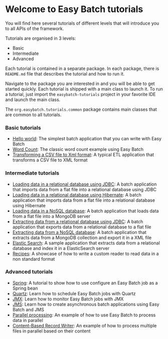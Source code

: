 # Welcome to Easy Batch tutorials

You will find here several tutorials of different levels that will introduce you to all APIs of the framework.

Tutorials are organised in 3 levels:

* Basic
* Intermediate
* Advanced

Each tutorial is contained in a separate package. In each package, there is `README.md` file that describes the tutorial and how to run it.

Navigate to the package you are interested in and you will be able to get started quickly. Each tutorial is shipped with a
main class to launch it. To run a tutorial, just import the `easybatch-tutorials` project in your favorite IDE and launch the main class.

The `org.easybatch.tutorials.common` package contains main classes that are common to all tutorials.

### Basic tutorials

* [Hello world][]: The simplest batch application that you can write with Easy Batch
* [Word Count][]: The classic word count example using Easy Batch
* [Transforming a CSV file to Xml format][]: A typical ETL application that transforms a CSV file to XML format

### Intermediate tutorials

* [Loading data in a relational database using JDBC][]: A batch application that imports data from a flat file into a relational database using JDBC
* [Loading data in a relational database using Hibernate][]: A batch application that imports data from a flat file into a relational database using Hibernate
* [Loading data in a NoSQL database][]: A batch application that loads data from a flat file into a MongoDB server
* [Extracting data from a relational database using JDBC][]: A batch application that exports data from a relational database to a flat file
* [Extracting data from a NoSQL database][]: A batch application that extracts data from a MongoDB collection and export it in a XML file
* [Elastic Search][]: A sample application that extracts data from a relational database and index it in a ElasticSearch server
* [Recipes][]: A showcase of how to write a custom reader to read data in a non standard format

### Advanced tutorials

* [Spring][]: A tutorial to show how to use configure an Easy Batch job as a Spring bean
* [Quartz][]: Learn how to schedule Easy Batch jobs with Quartz
* [JMX][]: Learn how to monitor Easy Batch jobs with JMX
* [JMS][]: Learn how to create asynchronous batch applications using Easy Batch and JMS
* [Parallel processing][]: An example of how to use Easy Batch to process data in parallel
* [Content-Based Record Writer][]: An example of how to process multiple files in parallel based on their content

[Hello world]: https://github.com/EasyBatch/easybatch-tutorials/tree/master/src/main/java/org/easybatch/tutorials/basic/helloworld
[Word Count]: https://github.com/EasyBatch/easybatch-tutorials/tree/master/src/main/java/org/easybatch/tutorials/basic/wordcount
[Transforming a CSV file to Xml format]: https://github.com/EasyBatch/easybatch-tutorials/tree/master/src/main/java/org/easybatch/tutorials/basic/csv2xml

[Loading data in a relational database using JDBC]: https://github.com/EasyBatch/easybatch-tutorials/tree/master/src/main/java/org/easybatch/tutorials/intermediate/jdbc/load
[Loading data in a relational database using Hibernate]: https://github.com/EasyBatch/easybatch-tutorials/tree/master/src/main/java/org/easybatch/tutorials/intermediate/hibernate
[Loading data in a NoSQL database]: https://github.com/EasyBatch/easybatch-tutorials/tree/master/src/main/java/org/easybatch/tutorials/intermediate/mongodb/load
[Extracting data from a relational database using JDBC]: https://github.com/EasyBatch/easybatch-tutorials/tree/master/src/main/java/org/easybatch/tutorials/intermediate/jdbc/extract
[Extracting data from a NoSQL database]: https://github.com/EasyBatch/easybatch-tutorials/tree/master/src/main/java/org/easybatch/tutorials/intermediate/mongodb/extract
[Elastic Search]: https://github.com/EasyBatch/easybatch-tutorials/tree/master/src/main/java/org/easybatch/tutorials/intermediate/elasticsearch
[Recipes]: https://github.com/EasyBatch/easybatch-tutorials/tree/master/src/main/java/org/easybatch/tutorials/intermediate/recipes

[Spring]: https://github.com/EasyBatch/easybatch-tutorials/tree/master/src/main/java/org/easybatch/tutorials/advanced/spring
[Quartz]: https://github.com/EasyBatch/easybatch-tutorials/tree/master/src/main/java/org/easybatch/tutorials/advanced/quartz
[JMX]: https://github.com/EasyBatch/easybatch-tutorials/tree/master/src/main/java/org/easybatch/tutorials/advanced/jmx
[JMS]: https://github.com/EasyBatch/easybatch-tutorials/tree/master/src/main/java/org/easybatch/tutorials/advanced/jms
[Parallel processing]: https://github.com/EasyBatch/easybatch-tutorials/tree/master/src/main/java/org/easybatch/tutorials/advanced/parallel
[Content-Based Record Writer]: https://github.com/EasyBatch/easybatch-tutorials/tree/master/src/main/java/org/easybatch/tutorials/advanced/cbrd
